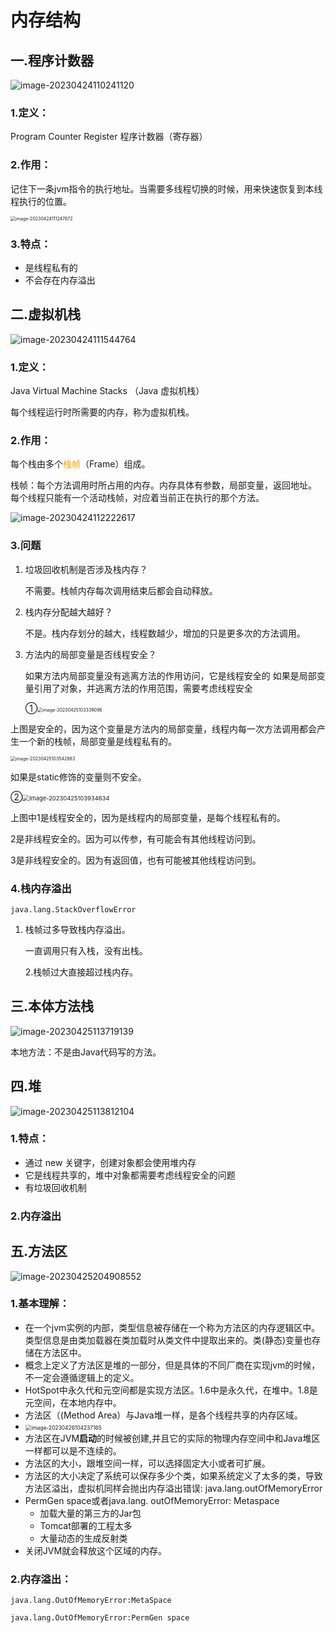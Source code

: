 # 内存结构

## 一.程序计数器

![image-20230424110241120](C:\Users\SalmonRun\AppData\Roaming\Typora\typora-user-images\image-20230424110241120.png)

### 1.定义：

Program Counter Register 程序计数器（寄存器）

### 2.作用：

记住下一条jvm指令的执行地址。当需要多线程切换的时候，用来快速恢复到本线程执行的位置。

<img src="C:\Users\SalmonRun\AppData\Roaming\Typora\typora-user-images\image-20230424111247672.png" alt="image-20230424111247672" style="zoom:50%;" />

### 3.特点：

- 是线程私有的
- 不会存在内存溢出



## 二.虚拟机栈

![image-20230424111544764](C:\Users\SalmonRun\AppData\Roaming\Typora\typora-user-images\image-20230424111544764.png)

### 1.定义：

Java Virtual Machine Stacks （Java 虚拟机栈）

每个线程运行时所需要的内存，称为虚拟机栈。

### 2.作用：

每个栈由多个<font color='orange'>栈帧</font>（Frame）组成。

栈帧：每个方法调用时所占用的内存。内存具体有参数，局部变量，返回地址。
每个线程只能有一个活动栈帧，对应着当前正在执行的那个方法。

![image-20230424112222617](C:\Users\SalmonRun\AppData\Roaming\Typora\typora-user-images\image-20230424112222617.png)

### 3.问题

1. 垃圾回收机制是否涉及栈内存？

   不需要。栈帧内存每次调用结束后都会自动释放。

2. 栈内存分配越大越好？

   不是。栈内存划分的越大，线程数越少，增加的只是更多次的方法调用。

3. 方法内的局部变量是否线程安全？

   如果方法内局部变量没有逃离方法的作用访问，它是线程安全的
   如果是局部变量引用了对象，并逃离方法的作用范围，需要考虑线程安全

   ①<img src="C:\Users\SalmonRun\AppData\Roaming\Typora\typora-user-images\image-20230425103339096.png" alt="image-20230425103339096" style="zoom:50%;" />

 

上图是安全的，因为这个变量是方法内的局部变量，线程内每一次方法调用都会产生一个新的栈帧，局部变量是线程私有的。

<img src="C:\Users\SalmonRun\AppData\Roaming\Typora\typora-user-images\image-20230425103542883.png" alt="image-20230425103542883" style="zoom:50%;" />

如果是static修饰的变量则不安全。

 ②<img src="C:\Users\SalmonRun\AppData\Roaming\Typora\typora-user-images\image-20230425103934634.png" alt="image-20230425103934634" style="zoom: 67%;" />

上图中1是线程安全的，因为是线程内的局部变量，是每个线程私有的。

2是非线程安全的。因为可以传参，有可能会有其他线程访问到。

3是非线程安全的。因为有返回值，也有可能被其他线程访问到。

### 4.栈内存溢出

`java.lang.StackOverflowError`

1. 栈帧过多导致栈内存溢出。

   一直调用只有入栈，没有出栈。

   2.栈帧过大直接超过栈内存。

## 三.本体方法栈

![image-20230425113719139](C:\Users\SalmonRun\AppData\Roaming\Typora\typora-user-images\image-20230425113719139.png)

本地方法：不是由Java代码写的方法。

## 四.堆

![image-20230425113812104](C:\Users\SalmonRun\AppData\Roaming\Typora\typora-user-images\image-20230425113812104.png)

### 1.特点：

- 通过 new 关键字，创建对象都会使用堆内存
- 它是线程共享的，堆中对象都需要考虑线程安全的问题
- 有垃圾回收机制

### 2.内存溢出

## 五.方法区

![image-20230425204908552](C:\Users\SalmonRun\AppData\Roaming\Typora\typora-user-images\image-20230425204908552.png)

### 1.基本理解：

- 在一个jvm实例的内部，类型信息被存储在一个称为方法区的内存逻辑区中。类型信息是由类加载器在类加载时从类文件中提取出来的。类(静态)变量也存储在方法区中。
- 概念上定义了方法区是堆的一部分，但是具体的不同厂商在实现jvm的时候，不一定会遵循逻辑上的定义。
- HotSpot中永久代和元空间都是实现方法区。1.6中是永久代，在堆中。1.8是元空间，在本地内存中。
- 方法区（(Method Area）与Java堆一样，是各个线程共享的内存区域。
- <img src="C:\Users\SalmonRun\AppData\Roaming\Typora\typora-user-images\image-20230426104237165.png" alt="image-20230426104237165" style="zoom:60%;" />
- 方法区在JVM**启动**的时候被创建,并且它的实际的物理内存空间中和Java堆区一样都可以是不连续的。
- 方法区的大小，跟堆空间一样，可以选择固定大小或者可扩展。
- 方法区的大小决定了系统可以保存多少个类，如果系统定义了太多的类，导致方法区溢出，虚拟机同样会抛出内存溢出错误: java.lang.outOfMemoryError
- PermGen space或者java.lang. outOfMemoryError: Metaspace
  - 加载大量的第三方的Jar包
  - Tomcat部署的工程太多
  - 大量动态的生成反射类
- 关闭JVM就会释放这个区域的内存。

### 2.内存溢出：

`java.lang.OutOfMemoryError:MetaSpace`

`java.lang.OutOfMemoryError:PermGen space`

